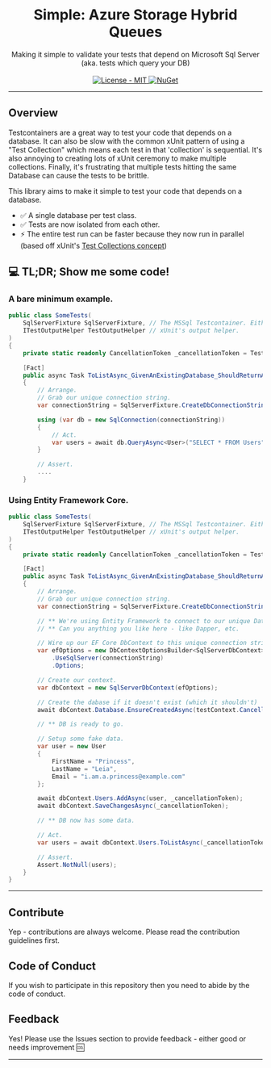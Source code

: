 <h1 align="center">Simple: Azure Storage Hybrid Queues</h1>

<div align="center">
  Making it simple to validate your tests that depend on Microsoft Sql Server (aka. tests which query your DB)
</div>

<br />

<div align="center">
    <!-- License -->
    <a href="https://choosealicense.com/licenses/mit/">
    <img src="https://img.shields.io/badge/License-MIT-blue.svg?style=flat-square" alt="License - MIT" />
    </a>
    <!-- NuGet -->
    <a href="https://www.nuget.org/packages/WorldDomination.SimpleAzure.Storage.HybridQueues/">
    <img src="https://buildstats.info/nuget/WorldDomination.SimpleAzure.Storage.HybridQueues" alt="NuGet" />
    </a>
</div>


---
## Overview

Testcontainers are a great way to test your code that depends on a database.
It can also be slow with the common xUnit pattern of using a "Test Collection" which means each test in that 'collection' is sequential.
It's also annoying to creating lots of xUnit ceremony to make multiple collections.
Finally, it's frustrating that multiple tests hitting the same Database can cause the tests to be brittle.

This library aims to make it simple to test your code that depends on a database.

- ✅ A single database per test class.
- ✅ Tests are now isolated from each other.
- ⚡ The entire test run can be faster because they now run in parallel (based off xUnit's [Test Collections concept](https://xunit.net/docs/running-tests-in-parallel#parallelism-in-test-frameworks))

## 💻 TL;DR; Show me some code!

### A bare minimum example.
```csharp
public class SomeTests(
    SqlServerFixture SqlServerFixture, // The MSSql Testcontainer. Either this simple one or your own custom one.
    ITestOutputHelper TestOutputHelper // xUnit's output helper.
)
{
    private static readonly CancellationToken _cancellationToken = TestContext.Current.CancellationToken;

    [Fact]
    public async Task ToListAsync_GivenAnExistingDatabase_ShouldReturnAllUsers()
    {
        // Arrange.
        // Grab our unique connection string.
        var connectionString = SqlServerFixture.CreateDbConnectionString(TestContext.Current, TestOutputHelper);

        using (var db = new SqlConnection(connectionString))
        {
            // Act.
            var users = await db.QueryAsync<User>("SELECT * FROM Users", cancellationToken: _cancellationToken).ToListAsync(_cancellationToken);
        }

        // Assert.
        ....
    }
```

### Using Entity Framework Core.
```csharp
public class SomeTests(
    SqlServerFixture SqlServerFixture, // The MSSql Testcontainer. Either this simple one or your own custom one.
    ITestOutputHelper TestOutputHelper // xUnit's output helper.
)
{
    private static readonly CancellationToken _cancellationToken = TestContext.Current.CancellationToken;

    [Fact]
    public async Task ToListAsync_GivenAnExistingDatabase_ShouldReturnAllUsers()
    {
        // Arrange.
        // Grab our unique connection string.
        var connectionString = SqlServerFixture.CreateDbConnectionString(TestContext.Current, TestOutputHelper);

        // ** We're using Entity Framework to connect to our unique Database instance.
        // ** Can you anything you like here - like Dapper, etc.

        // Wire up our EF Core DbContext to this unique connection string.
        var efOptions = new DbContextOptionsBuilder<SqlServerDbContext>()
            .UseSqlServer(connectionString)
            .Options;

        // Create our context.
        var dbContext = new SqlServerDbContext(efOptions);

        // Create the dabase if it doesn't exist (which it shouldn't)
        await dbContext.Database.EnsureCreatedAsync(testContext.CancellationToken);

        // ** DB is ready to go.

        // Setup some fake data.
        var user = new User
        {
            FirstName = "Princess",
            LastName = "Leia",
            Email = "i.am.a.princess@example.com"
        };

        await dbContext.Users.AddAsync(user, _cancellationToken);
        await dbContext.SaveChangesAsync(_cancellationToken);

        // ** DB now has some data.

        // Act.
        var users = await dbContext.Users.ToListAsync(_cancellationToken);

        // Assert.
        Assert.NotNull(users);
    }
}
```

---

## Contribute
Yep - contributions are always welcome. Please read the contribution guidelines first.

## Code of Conduct

If you wish to participate in this repository then you need to abide by the code of conduct.

## Feedback

Yes! Please use the Issues section to provide feedback - either good or needs improvement :cool:

---
